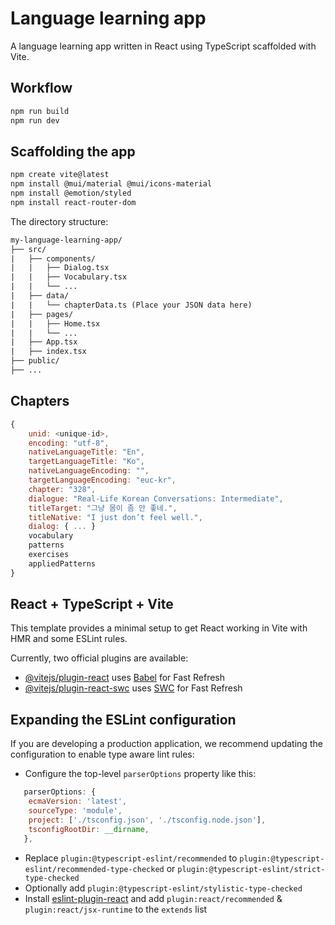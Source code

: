 # Language learning app

A language learning app written in React using TypeScript scaffolded with Vite.

## Workflow

```bash
npm run build
npm run dev
```

## Scaffolding the app

```bash
npm create vite@latest
npm install @mui/material @mui/icons-material
npm install @emotion/styled
npm install react-router-dom
```

The directory structure:

```txt
my-language-learning-app/
├── src/
|   ├── components/
|   |   ├── Dialog.tsx
|   |   ├── Vocabulary.tsx
|   |   └── ...
|   ├── data/
|   |   └── chapterData.ts (Place your JSON data here)
|   ├── pages/
|   |   ├── Home.tsx
|   |   └── ...
|   ├── App.tsx
|   ├── index.tsx
├── public/
├── ...
```

## Chapters

```js
{
    unid: <unique-id>,
    encoding: "utf-8",
    nativeLanguageTitle: "En",
    targetLanguageTitle: "Ko",
    nativeLanguageEncoding: "",
    targetLanguageEncoding: "euc-kr",
    chapter: "328",
    dialogue: "Real-Life Korean Conversations: Intermediate",
    titleTarget: "그냥 몸이 좀 안 좋네.",
    titleNative: "I just don’t feel well.",
    dialog: { ... }
    vocabulary
    patterns
    exercises
    appliedPatterns
}
```

## React + TypeScript + Vite

This template provides a minimal setup to get React working in Vite with HMR and some ESLint rules.

Currently, two official plugins are available:

- [@vitejs/plugin-react](https://github.com/vitejs/vite-plugin-react/blob/main/packages/plugin-react/README.md) uses [Babel](https://babeljs.io/) for Fast Refresh
- [@vitejs/plugin-react-swc](https://github.com/vitejs/vite-plugin-react-swc) uses [SWC](https://swc.rs/) for Fast Refresh

## Expanding the ESLint configuration

If you are developing a production application, we recommend updating the configuration to enable type aware lint rules:

- Configure the top-level `parserOptions` property like this:

```js
   parserOptions: {
    ecmaVersion: 'latest',
    sourceType: 'module',
    project: ['./tsconfig.json', './tsconfig.node.json'],
    tsconfigRootDir: __dirname,
   },
```

- Replace `plugin:@typescript-eslint/recommended` to `plugin:@typescript-eslint/recommended-type-checked` or `plugin:@typescript-eslint/strict-type-checked`
- Optionally add `plugin:@typescript-eslint/stylistic-type-checked`
- Install [eslint-plugin-react](https://github.com/jsx-eslint/eslint-plugin-react) and add `plugin:react/recommended` & `plugin:react/jsx-runtime` to the `extends` list
